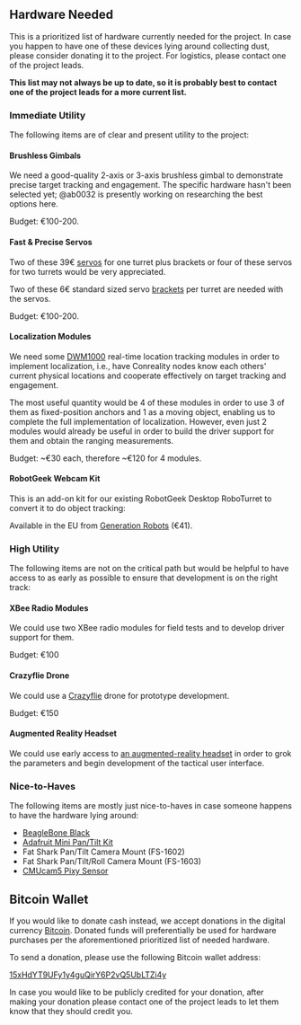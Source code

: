 Hardware Needed
---------------

This is a prioritized list of hardware currently needed for the project.
In case you happen to have one of these devices lying around collecting
dust, please consider donating it to the project. For logistics, please
contact one of the project leads.

**This list may not always be up to date, so it is probably best to contact
one of the project leads for a more current list.**

### Immediate Utility

The following items are of clear and present utility to the project:

#### Brushless Gimbals

We need a good-quality 2-axis or 3-axis brushless gimbal to demonstrate
precise target tracking and engagement. The specific hardware hasn't been
selected yet; @ab0032 is presently working on researching the best options
here.

Budget: €100-200.

#### Fast & Precise Servos

Two of these 39€
[servos](http://www.hobbyking.com/hobbyking/store/__77639__Turnigy_8482_TGY_DS525MG_Coreless_HV_DS_Tail_Servo_w_Alloy_Case_760us_7_5kg_0_0_EU_Warehouse_.html)
for one turret plus brackets or four of these servos for two turrets would be very appreciated.

Two of these 6€ standard sized servo
[brackets](https://nodna.de/Aluminum-Multi-Purpose-Servo-Bracket_1)
per turret are needed with the servos. 

Budget: €100-200.

#### Localization Modules

We need some [DWM1000](http://www.decawave.com/products/dwm1000-module)
real-time location tracking modules in order to implement localization,
i.e., have Conreality nodes know each others' current physical locations and
cooperate effectively on target tracking and engagement.

The most useful quantity would be 4 of these modules in order to use 3 of
them as fixed-position anchors and 1 as a moving object, enabling us to
complete the full implementation of localization. However, even just 2
modules would already be useful in order to build the driver support for
them and obtain the ranging measurements.

Budget: ~€30 each, therefore ~€120 for 4 modules.

#### RobotGeek Webcam Kit

This is an add-on kit for our existing RobotGeek Desktop RoboTurret to
convert it to do object tracking:

Available in the EU from
[Generation Robots](http://www.generationrobots.com/en/402260-robotgeek-webcam-with-mounts.html)
(€41).

### High Utility

The following items are not on the critical path but would be helpful to
have access to as early as possible to ensure that development is on the
right track:

#### XBee Radio Modules

We could use two XBee radio modules for field tests and to develop driver
support for them.

Budget: €100

#### Crazyflie Drone

We could use a [Crazyflie](https://www.bitcraze.io/crazyflie-2/) drone
for prototype development.

Budget: €150

#### Augmented Reality Headset

We could use early access to [an augmented-reality headset](AR-Headsets) in
order to grok the parameters and begin development of the tactical user
interface.

### Nice-to-Haves

The following items are mostly just nice-to-haves in case someone happens to
have the hardware lying around:

* [BeagleBone Black](http://beagleboard.org/black)
* [Adafruit Mini Pan/Tilt Kit](https://www.adafruit.com/products/1967)
* Fat Shark Pan/Tilt Camera Mount (FS-1602)
* Fat Shark Pan/Tilt/Roll Camera Mount (FS-1603)
* [CMUcam5 Pixy Sensor](http://www.cmucam.org/projects/cmucam5/wiki)

Bitcoin Wallet
--------------

If you would like to donate cash instead, we accept donations in the digital
currency [Bitcoin](http://bitcoin.org).
Donated funds will preferentially be used for hardware purchases per the
aforementioned prioritized list of needed hardware.

To send a donation, please use the following Bitcoin wallet address:

[15xHdYT9UFy1y4guQirY6P2vQ5UbLTZi4y](https://blockchain.info/address/15xHdYT9UFy1y4guQirY6P2vQ5UbLTZi4y)

In case you would like to be publicly credited for your donation, after
making your donation please contact one of the project leads to let them
know that they should credit you.
